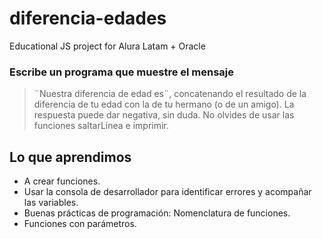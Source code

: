 # diferencia-edades
Educational JS project for Alura Latam + Oracle

### Escribe un programa que muestre el mensaje
> ¨Nuestra diferencia de edad es¨, concatenando el resultado de la diferencia de tu edad con la de tu hermano (o de un amigo). La respuesta puede dar negativa, sin duda. No olvides de usar las funciones saltarLinea e imprimir. 






## Lo que aprendimos
- A crear funciones.
- Usar la consola de desarrollador para identificar errores y acompañar las variables.
- Buenas prácticas de programación: Nomenclatura de funciones.
- Funciones con parámetros.